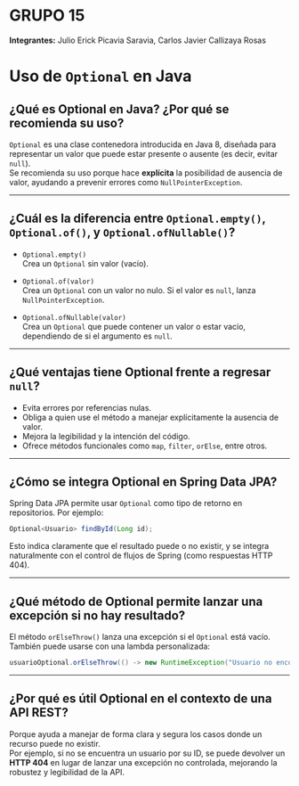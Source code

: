 # GRUPO 15
**Integrantes:** Julio Erick Picavia Saravia, Carlos Javier Callizaya Rosas

# Uso de `Optional` en Java

## ¿Qué es Optional en Java? ¿Por qué se recomienda su uso?

`Optional` es una clase contenedora introducida en Java 8, diseñada para representar un valor que puede estar presente o ausente (es decir, evitar `null`).  
Se recomienda su uso porque hace **explícita** la posibilidad de ausencia de valor, ayudando a prevenir errores como `NullPointerException`.

---

## ¿Cuál es la diferencia entre `Optional.empty()`, `Optional.of()`, y `Optional.ofNullable()`?

- `Optional.empty()`  
  Crea un `Optional` sin valor (vacío).

- `Optional.of(valor)`  
  Crea un `Optional` con un valor no nulo. Si el valor es `null`, lanza `NullPointerException`.

- `Optional.ofNullable(valor)`  
  Crea un `Optional` que puede contener un valor o estar vacío, dependiendo de si el argumento es `null`.

---

## ¿Qué ventajas tiene Optional frente a regresar `null`?

- Evita errores por referencias nulas.
- Obliga a quien use el método a manejar explícitamente la ausencia de valor.
- Mejora la legibilidad y la intención del código.
- Ofrece métodos funcionales como `map`, `filter`, `orElse`, entre otros.

---

## ¿Cómo se integra Optional en Spring Data JPA?

Spring Data JPA permite usar `Optional` como tipo de retorno en repositorios. Por ejemplo:

```java
Optional<Usuario> findById(Long id);
```

Esto indica claramente que el resultado puede o no existir, y se integra naturalmente con el control de flujos de Spring (como respuestas HTTP 404).

---

## ¿Qué método de Optional permite lanzar una excepción si no hay resultado?

El método `orElseThrow()` lanza una excepción si el `Optional` está vacío.  
También puede usarse con una lambda personalizada:

```java
usuarioOptional.orElseThrow(() -> new RuntimeException("Usuario no encontrado"));
```

---

## ¿Por qué es útil Optional en el contexto de una API REST?

Porque ayuda a manejar de forma clara y segura los casos donde un recurso puede no existir.  
Por ejemplo, si no se encuentra un usuario por su ID, se puede devolver un **HTTP 404** en lugar de lanzar una excepción no controlada, mejorando la robustez y legibilidad de la API.
